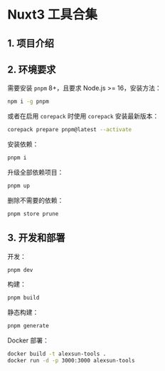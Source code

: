 # Nuxt3 工具合集

## 1. 项目介绍

## 2. 环境要求

需要安装 `pnpm` 8+，且要求 Node.js >= 16，安装方法：

```bash
npm i -g pnpm
```

或者在启用 `corepack` 时使用 `corepack` 安装最新版本：

```bash
corepack prepare pnpm@latest --activate
```

安装依赖：

```bash
pnpm i
```

升级全部依赖项目：

```bash
pnpm up
```

删除不需要的依赖：

```bash
pnpm store prune
```

## 3. 开发和部署

开发：

```bash
pnpm dev
```

构建：

```bash
pnpm build
```

静态构建：

```bash
pnpm generate
```

Docker 部署：

```bash
docker build -t alexsun-tools .
docker run -d -p 3000:3000 alexsun-tools
```
